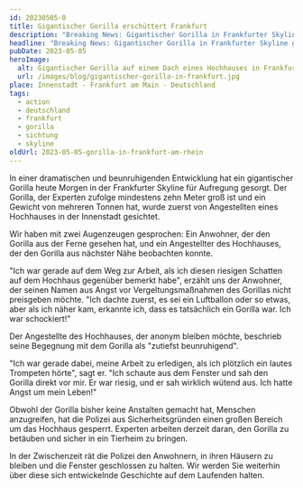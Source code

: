 ```yaml
---
id: 20230505-0
title: Gigantischer Gorilla erschüttert Frankfurt
description: "Breaking News: Gigantischer Gorilla in Frankfurter Skyline gesichtet! Lese hier die einen Bericht dazu."
headline: "Breaking News: Gigantischer Gorilla in Frankfurter Skyline gesichtet!"
pubDate: 2023-05-05
heroImage:
  alt: Gigantischer Gorilla auf einem Dach eines Hochhauses in Frankfurt
  url: /images/blog/gigantischer-gorilla-in-frankfurt.jpg
place: Innenstadt - Frankfurt am Main - Deutschland
tags:
  - action
  - deutschland
  - frankfurt
  - gorilla
  - sichtung
  - skyline
oldUrl: 2023-05-05-gorilla-in-frankfurt-am-rhein
---
```


In einer dramatischen und beunruhigenden Entwicklung hat ein gigantischer Gorilla heute Morgen in der Frankfurter Skyline für Aufregung gesorgt. Der Gorilla, der Experten zufolge mindestens zehn Meter groß ist und ein Gewicht von mehreren Tonnen hat, wurde zuerst von Angestellten eines Hochhauses in der Innenstadt gesichtet.

Wir haben mit zwei Augenzeugen gesprochen: Ein Anwohner, der den Gorilla aus der Ferne gesehen hat, und ein Angestellter des Hochhauses, der den Gorilla aus nächster Nähe beobachten konnte.

"Ich war gerade auf dem Weg zur Arbeit, als ich diesen riesigen Schatten auf dem Hochhaus gegenüber bemerkt habe", erzählt uns der Anwohner, der seinen Namen aus Angst vor Vergeltungsmaßnahmen des Gorillas nicht preisgeben möchte. "Ich dachte zuerst, es sei ein Luftballon oder so etwas, aber als ich näher kam, erkannte ich, dass es tatsächlich ein Gorilla war. Ich war schockiert!"

Der Angestellte des Hochhauses, der anonym bleiben möchte, beschrieb seine Begegnung mit dem Gorilla als "zutiefst beunruhigend".

"Ich war gerade dabei, meine Arbeit zu erledigen, als ich plötzlich ein lautes Trompeten hörte", sagt er. "Ich schaute aus dem Fenster und sah den Gorilla direkt vor mir. Er war riesig, und er sah wirklich wütend aus. Ich hatte Angst um mein Leben!"

Obwohl der Gorilla bisher keine Anstalten gemacht hat, Menschen anzugreifen, hat die Polizei aus Sicherheitsgründen einen großen Bereich um das Hochhaus gesperrt. Experten arbeiten derzeit daran, den Gorilla zu betäuben und sicher in ein Tierheim zu bringen.

In der Zwischenzeit rät die Polizei den Anwohnern, in ihren Häusern zu bleiben und die Fenster geschlossen zu halten. Wir werden Sie weiterhin über diese sich entwickelnde Geschichte auf dem Laufenden halten.

